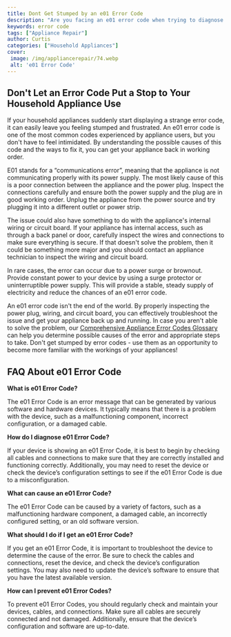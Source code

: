 ```yaml
---
title: Dont Get Stumped by an e01 Error Code
description: "Are you facing an e01 error code when trying to diagnose a tech issue Learn the common causes of an e01 error code along with tips on how to solve the issue"
keywords: error code
tags: ["Appliance Repair"]
author: Curtis
categories: ["Household Appliances"]
cover: 
 image: /img/appliancerepair/74.webp
 alt: 'e01 Error Code'
---
```

## Don't Let an Error Code Put a Stop to Your Household Appliance Use 

If your household appliances suddenly start displaying a strange error code, it can easily leave you feeling stumped and frustrated. An e01 error code is one of the most common codes experienced by appliance users, but you don't have to feel intimidated. By understanding the possible causes of this code and the ways to fix it, you can get your appliance back in working order.

E01 stands for a “communications error”, meaning that the appliance is not communicating properly with its power supply. The most likely cause of this is a poor connection between the appliance and the power plug. Inspect the connections carefully and ensure both the power supply and the plug are in good working order. Unplug the appliance from the power source and try plugging it into a different outlet or power strip.

The issue could also have something to do with the appliance's internal wiring or circuit board. If your appliance has internal access, such as through a back panel or door, carefully inspect the wires and connections to make sure everything is secure. If that doesn't solve the problem, then it could be something more major and you should contact an appliance technician to inspect the wiring and circuit board.

In rare cases, the error can occur due to a power surge or brownout. Provide constant power to your device by using a surge protector or uninterruptible power supply. This will provide a stable, steady supply of electricity and reduce the chances of an e01 error code. 

An e01 error code isn't the end of the world. By properly inspecting the power plug, wiring, and circuit board, you can effectively troubleshoot the issue and get your appliance back up and running. In case you aren't able to solve the problem, our [Comprehensive Appliance Error Codes Glossary](./error-codes/) can help you determine possible causes of the error and appropriate steps to take. Don't get stumped by error codes - use them as an opportunity to become more familiar with the workings of your appliances!
## FAQ About e01 Error Code ##

**What is e01 Error Code?**

The e01 Error Code is an error message that can be generated by various software and hardware devices. It typically means that there is a problem with the device, such as a malfunctioning component, incorrect configuration, or a damaged cable.

**How do I diagnose e01 Error Code?**

If your device is showing an e01 Error Code, it is best to begin by checking all cables and connections to make sure that they are correctly installed and functioning correctly. Additionally, you may need to reset the device or check the device’s configuration settings to see if the e01 Error Code is due to a misconfiguration.

**What can cause an e01 Error Code?**

The e01 Error Code can be caused by a variety of factors, such as a malfunctioning hardware component, a damaged cable, an incorrectly configured setting, or an old software version.

**What should I do if I get an e01 Error Code?**

If you get an e01 Error Code, it is important to troubleshoot the device to determine the cause of the error. Be sure to check the cables and connections, reset the device, and check the device’s configuration settings. You may also need to update the device’s software to ensure that you have the latest available version.

**How can I prevent e01 Error Codes?**

To prevent e01 Error Codes, you should regularly check and maintain your devices, cables, and connections. Make sure all cables are securely connected and not damaged. Additionally, ensure that the device’s configuration and software are up-to-date.
